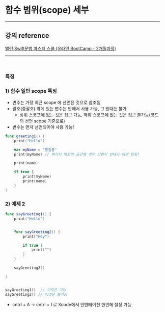 # 함수 범위(scope) 세부

---

## 강의 reference

[앨런 Swift문법 마스터 스쿨 (온라인 BootCamp - 2개월과정)](https://www.inflearn.com/course/스위프트-문법-마스터-스쿨/dashboard)

---

<br>

### 특징

### 1) 함수 일반 scope 특징

- 변수는 가장 최근 scope 에 선언된 것으로 참조됨
- 괄호(중괄호) 밖에 있는 변수는 안에서 사용 가능, 그 반대는 불가
  - 상위 스코프에 있는 것은 접근 가능, 하위 스코프에 있는 것은 접근 불가능(코드의 선언 scope 기준으로)
- 변수는 먼저 선언되어야 사용 가능!

```swift
func greeting1() {
    print("Hello")

    var myName = "홍길동"
    print(myName) // 여기서 메모리 공간에 변수 선언이 반대가 되면 안됨!

    print(name)

    if true {
        print(myName)
        print(name)
    }
}

```

### 2) 예제 2

```swift
func sayGreeting1() {
    print("Hello")


    func sayGreeting2() {
        print("Hey")

        if true {
            print("")
        }
    }

    sayGreeting2()

}


sayGreeting1()  // 이것은 가능
sayGreeting2() // 이것은 불가능
```

- cntrl + A -> cntrl + I 로 Xcode에서 인덴테이션 한번에 설정 가능
